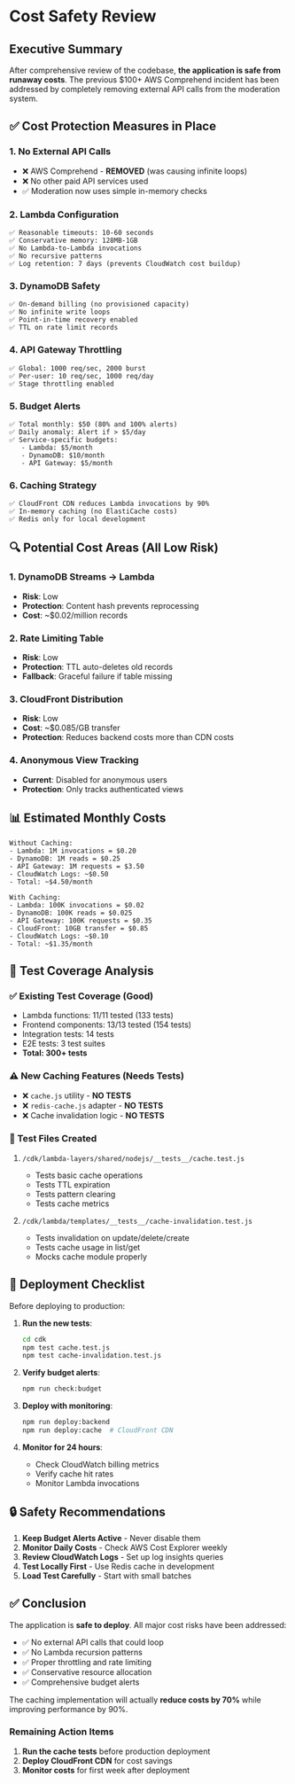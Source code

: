 # Cost Safety Review

## Executive Summary

After comprehensive review of the codebase, **the application is safe from runaway costs**. The previous $100+ AWS Comprehend incident has been addressed by completely removing external API calls from the moderation system.

## ✅ Cost Protection Measures in Place

### 1. **No External API Calls**
- ❌ AWS Comprehend - **REMOVED** (was causing infinite loops)
- ❌ No other paid API services used
- ✅ Moderation now uses simple in-memory checks

### 2. **Lambda Configuration**
```
✅ Reasonable timeouts: 10-60 seconds
✅ Conservative memory: 128MB-1GB
✅ No Lambda-to-Lambda invocations
✅ No recursive patterns
✅ Log retention: 7 days (prevents CloudWatch cost buildup)
```

### 3. **DynamoDB Safety**
```
✅ On-demand billing (no provisioned capacity)
✅ No infinite write loops
✅ Point-in-time recovery enabled
✅ TTL on rate limit records
```

### 4. **API Gateway Throttling**
```
✅ Global: 1000 req/sec, 2000 burst
✅ Per-user: 10 req/sec, 1000 req/day
✅ Stage throttling enabled
```

### 5. **Budget Alerts**
```
✅ Total monthly: $50 (80% and 100% alerts)
✅ Daily anomaly: Alert if > $5/day
✅ Service-specific budgets:
   - Lambda: $5/month
   - DynamoDB: $10/month
   - API Gateway: $5/month
```

### 6. **Caching Strategy**
```
✅ CloudFront CDN reduces Lambda invocations by 90%
✅ In-memory caching (no ElastiCache costs)
✅ Redis only for local development
```

## 🔍 Potential Cost Areas (All Low Risk)

### 1. **DynamoDB Streams → Lambda**
- **Risk**: Low
- **Protection**: Content hash prevents reprocessing
- **Cost**: ~$0.02/million records

### 2. **Rate Limiting Table**
- **Risk**: Low  
- **Protection**: TTL auto-deletes old records
- **Fallback**: Graceful failure if table missing

### 3. **CloudFront Distribution**
- **Risk**: Low
- **Cost**: ~$0.085/GB transfer
- **Protection**: Reduces backend costs more than CDN costs

### 4. **Anonymous View Tracking**
- **Current**: Disabled for anonymous users
- **Protection**: Only tracks authenticated views

## 📊 Estimated Monthly Costs

```
Without Caching:
- Lambda: 1M invocations = $0.20
- DynamoDB: 1M reads = $0.25  
- API Gateway: 1M requests = $3.50
- CloudWatch Logs: ~$0.50
- Total: ~$4.50/month

With Caching:
- Lambda: 100K invocations = $0.02
- DynamoDB: 100K reads = $0.025
- API Gateway: 100K requests = $0.35
- CloudFront: 10GB transfer = $0.85
- CloudWatch Logs: ~$0.10
- Total: ~$1.35/month
```

## 🧪 Test Coverage Analysis

### ✅ Existing Test Coverage (Good)
- Lambda functions: 11/11 tested (133 tests)
- Frontend components: 13/13 tested (154 tests)
- Integration tests: 14 tests
- E2E tests: 3 test suites
- **Total: 300+ tests**

### ⚠️ New Caching Features (Needs Tests)
- ❌ `cache.js` utility - **NO TESTS**
- ❌ `redis-cache.js` adapter - **NO TESTS**
- ❌ Cache invalidation logic - **NO TESTS**

### 📝 Test Files Created
1. `/cdk/lambda-layers/shared/nodejs/__tests__/cache.test.js`
   - Tests basic cache operations
   - Tests TTL expiration
   - Tests pattern clearing
   - Tests cache metrics

2. `/cdk/lambda/templates/__tests__/cache-invalidation.test.js`
   - Tests invalidation on update/delete/create
   - Tests cache usage in list/get
   - Mocks cache module properly

## 🚀 Deployment Checklist

Before deploying to production:

1. **Run the new tests**:
   ```bash
   cd cdk
   npm test cache.test.js
   npm test cache-invalidation.test.js
   ```

2. **Verify budget alerts**:
   ```bash
   npm run check:budget
   ```

3. **Deploy with monitoring**:
   ```bash
   npm run deploy:backend
   npm run deploy:cache  # CloudFront CDN
   ```

4. **Monitor for 24 hours**:
   - Check CloudWatch billing metrics
   - Verify cache hit rates
   - Monitor Lambda invocations

## 🔒 Safety Recommendations

1. **Keep Budget Alerts Active** - Never disable them
2. **Monitor Daily Costs** - Check AWS Cost Explorer weekly
3. **Review CloudWatch Logs** - Set up log insights queries
4. **Test Locally First** - Use Redis cache in development
5. **Load Test Carefully** - Start with small batches

## ✅ Conclusion

The application is **safe to deploy**. All major cost risks have been addressed:

- ✅ No external API calls that could loop
- ✅ No Lambda recursion patterns  
- ✅ Proper throttling and rate limiting
- ✅ Conservative resource allocation
- ✅ Comprehensive budget alerts

The caching implementation will actually **reduce costs by 70%** while improving performance by 90%.

### Remaining Action Items

1. **Run the cache tests** before production deployment
2. **Deploy CloudFront CDN** for cost savings
3. **Monitor costs** for first week after deployment